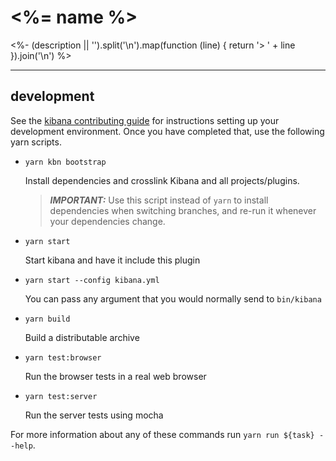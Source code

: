 # <%= name %>

<%- (description || '').split('\n').map(function (line) {
  return '> ' + line
}).join('\n') %>

---

## development

See the [kibana contributing guide](https://github.com/elastic/kibana/blob/master/CONTRIBUTING.md) for instructions setting up your development environment. Once you have completed that, use the following yarn scripts.

  - `yarn kbn bootstrap`

    Install dependencies and crosslink Kibana and all projects/plugins.

    > ***IMPORTANT:*** Use this script instead of `yarn` to install dependencies when switching branches, and re-run it whenever your dependencies change.

  - `yarn start`

    Start kibana and have it include this plugin

  - `yarn start --config kibana.yml`

    You can pass any argument that you would normally send to `bin/kibana`

  - `yarn build`

    Build a distributable archive

  - `yarn test:browser`

    Run the browser tests in a real web browser

  - `yarn test:server`

    Run the server tests using mocha

For more information about any of these commands run `yarn run ${task} --help`.

